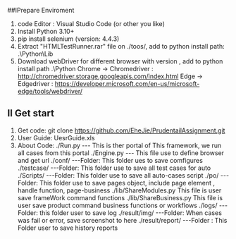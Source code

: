 
##ⅠPrepare Enviroment
1. code Editor : Visual Studio Code (or other you like)
2. Install Python 3.10+
3. pip install selenium (version:  4.4.3)
4. Extract "HTMLTestRunner.rar"  file on ./toos/, add to  python install path:  .\Python\Lib
5. Download webDriver for different browser with version , add to python install path .\Python
   Chrome -> Chromedriver :  http://chromedriver.storage.googleapis.com/index.html
   Edge -> Edgedriver : https://developer.microsoft.com/en-us/microsoft-edge/tools/webdriver/

## Ⅱ Get start
1. Get code: 
   git clone https://github.com/EheJie/PrudentailAssignment.git
2. User Guide:  UesrGuide.xls
3. About Code:
   ./Run.py      --- This is ther portal of This framework, we run all cases from this portal
   ./Engine.py  --- This file use to define browser and get url
   ./conf/      ---Folder: This folder ues to save comfigures   
   ./testcase/    ---Folder: This folder use to save all test cases for auto
   ./Scripts/     ---Folder: This folder use to save all auto-cases script
   ./po/          ---Folder: This folder use to save pages object, include page element , handle function, page-business
   ./lib/ShareModules.py   This file is user save frameWork command functions
   ./lib/ShareBusiness.py   This file is user save product command business functions or workflows
   ./logs/        ---Folder: this folder user to save log 
   ./result/img/  ---Folder: When cases was fail or error, save screenshot to here
   ./result/report/   ---Folder : This Folder user to save history reports

   
